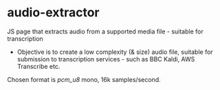 # audio-extractor
JS page that extracts audio from a supported media file - suitable for transcription

* Objective is to create a low complexity (& size) audio file, suitable for submission to transcription services - such as BBC Kaldi, AWS Transcribe etc.

Chosen format is *pcm_u8* mono, 16k samples/second.
